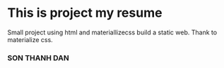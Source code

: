 # This is project my resume

Small project using html and materiallizecss build a static web.
Thank to materialize css.

### SON THANH DAN

